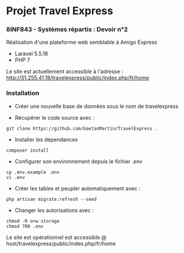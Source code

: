 # Projet Travel Express

### 8INF843 - Systèmes répartis : Devoir n°2

Réalisation d'une plateforme web semblable à Amigo Express

+ Laravel 5.5.18
+ PHP 7  

Le site est actuellement accessible à l'adresse : http://51.255.41.18/travelexpress/public/index.php/fr/home

### Installation

+ Créer une nouvelle base de données sous le nom de travelexpress

+ Récupérer le code source avec : 
```
git clone https://github.com/GaetanMartin/TravelExpress .
```

+ Installer les dépendances
```
composer install
```

+ Configurer son environnement depuis le fichier .env
```
cp .env.example .env
vi .env
```

+ Créer les tables et peupler automatiquement avec :
```
php artisan migrate:refresh --seed
```

+ Changer les autorisations avec : 
```
chmod -R o+w storage
chmod 700 .env
```

Le site est opérationnel est accessible @ host/travelexpress/public/index.php/fr/home
